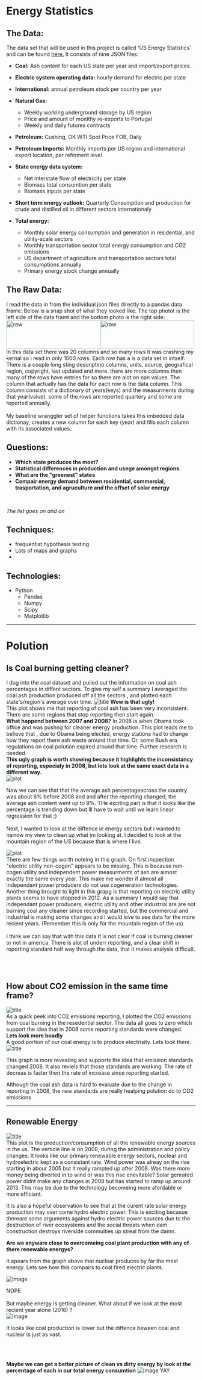# Energy Statistics

## The Data:
The data set that will be used in this project is called 'US Energy Statistics' and can be found [here.](https://www.kaggle.com/sohier/us-energy-statistics?select=TOTAL.json) It consists of nine JSON files:<br>
 - **Coal:** Ash content for each US state per year and import/export prices.
 - **Electric system operating data:** hourly demand for electric per state
 - **International:** annual petroleum stock per country per year
 - **Natural Gas:**
     - Weekly working underground storage by US region
     - Price and amount of monlthy re-exports to Portugal
     - Weekly and daily futures contracts
 - **Petroleum:**  Cushing, OK WTI Spot Price FOB, Daily
 - **Petroleum Imports:** Monthly imports per US region and international export location, per refinment level
 - **State energy data system:** 
    - Net interstate flow of electricity per state
    - Biomass total consumtion per state
    - Biomass inputs per state

 - **Short term energy outlook:** Quarterly Consumption and production for crude and distilled oil in different sectors internationaly
  - **Total energy:** 
     - Monthly solar energy consumption and generation in residential, and utility-scale sectors
     - Monthly transportation sector total energy consumption and CO2 emissions
     - US department of agriculture and transportation sectors total consumptions annually
     - Primary energy stock change annually
## The Raw Data:
I read the data in from the individual json files directly to a pandas data frame: Below is a snap shot of what they looked like. The top photot is the left side of the data framt and the bottom photo is the right side:<br>
<img src="images/raw1.png" alt="raw" width="250" height='75'/><img src="images/raw2.png" alt="raw" width="250" height='75'/>
<br>
In this data set there was 20 columns and so many rows it was crashing my kernal so i read in only 1000 rows. Each row has a is a data set in intself. There is a couple long sting descriptino columns, units, source, geografical region, copyright, last updated and more. there are more columns then many of the rows have entries for so there are alot on nan values. The column that actually has the data for each row is the data column. This column consists of a dictionary of years(keys) and the measurments during that year(value). some of the rows are reported quartery and some are reported annually. <br>
<br>
My baseline wranggler set of helper functions takes this imbedded data dictionay, creates a new column for each key (year) and fills each column with its associated values.



## Questions:

 - **Which state produces the most?**
 - **Statistical differences in production and usege amongst regions.**
 - **What are the "greenest" states**
 - **Compair energy demand between residential, commercial, trasportation, and agruculture and the offset of solar energy**
<br>

 *The list goes on and on*

## Techniques:
 - frequentist hypothesis testing
 - Lots of maps and graphs
 - 

## Technologies:
 - Python
    - Pandas
    - Numpy
    - Scipy
    - Matplotlib

 __________

 # Polution

## Is Coal burning getting cleaner?<br>
 I dug into the coal dataset and pulled out the information on coal ash percentages in diffent sectors. To give my self a summary I averaged the coal ash production produced off all the sectors , and plotted each state's/region's average over time. </b>
 ![title](images/ugly-coal-ash2.png)
 </b>
**Wow is that ugly!**<br>
This plot shows me that reporting of coal ash has been very inconsistent. There are some regions that stop reporting then start again. <br>
**What happend between 2007 and 2008?**
In 2008 is when Obama took office and was pushng for cleaner energy production. This plot leads me to believe that , due to Obama being elected, energy stations had to change how they report there ash waste around that time. Or, some Bush era regulations on coal polution expired around that time. Further research is needed.<br>
**This ugly graph is worth showing because it highlights the inconsistancy of reporting, especialy in 2008, but lets look at the same exact data in a different way.**<br>
![plot](images/ave-coal-ash2.png)

Now we can see that that the average ash percentageacross the country was about 6% before 2008 and and after the reporting changed, the average ash content went up to 9%. THe exciting part is that it looks like the percentage is trending down but Ill have to wait until we learn linear regression for that ;)<br>
<br>
Next, I wanted to look at the diffence in energy sectors but i wanted to narrow my view to clean up what im looking at. I decided to look at the mountain region of the US because that is where I live. <br>

![plot](images/mountain-ash.png)
<br>
There are few things worth noteing in this graph. On first inspection "electric utility non-cogen" appears to be missing.  This is because non-cogen utility and independent power measurments of ash are almost exactly the same every year. This make me wonder if almost all independant power producers do not use cogeneration technologies. Another thing brought to light in this grapg is that reporting on electric utility plants seems to have stopped in 2012. As a summary I would say that independant power producers, electric utility and other industrial are are not burning coal any cleaner since recording started, but the commercial and industrial is making some changes and I would love to see data for the more recient years. (Remember this is only for the mountain region of the us)
<br>
<br>
I think we can say that with this data It is not clear if coal is burning cleaner or not in america. There is alot of underr reporting, and a clear shift in reporting standard half way through the data, that it makes analysis difficult. 


<br>
<br>

## How about CO2 emission in the same time frame?

![title](images/co2-res-2000.png)
</br>
As a quick peek into CO2 emissions reporting, I plotted the CO2 emissions from coal burning in the resedential sector. The data all goes to zero which support the idea that in 2008 some reporting standards were changed. 
<br>
**Lets look more boadly**<br> A good portion of our coal energy is to produce electrisity. Lets look there.
![title](images/co20coal-electric.png)

This graph is more revealing and supports the idea that emission standards changed 2008. It also reviels that those standards are working. The rate of decreas is faster then the rate of increase since reporting started.

Although the coal ash data is hard to evaluate due to the change in reporting in 2008, the new standards are really healping polution do to CO2 emissions
_____
## Renewable Energy
![title](images/renewable-production.png)<br>
This plot is the production/consumption of all the renewable energy sources in the us. The verticle line is on 2008, during the administration and policy changes. It looks like our primary renewable energy sectors, nuclear and hydroelectric kept as a consistant rate. Wind power was alreay on the rise starting in abour 2005 but it really rampted up after 2008. Was there more money being diverted in to wind or was this rise enevitable? Solar genrated power didnt make any changes in 2008 but has started to ramp up around 2013. This may be due to the technology becomeing more afordable or more efficiant. <br>

It is also a hopeful observation to see that at the curent rate solar energy production may over come hydro electric power. This is exciting becasue thereare some arguments against hydro electric power sources due to the destruction of river ecosystems and the social threats when dam construction destroys riverside commuities up streal from the damn.
<br>

**Are we anyware close to overcomeing coal plant production with any of there renewable energys?** <br>

It apears from the graph above that nuclear produces by far the most energy. Lets see how this compairs to coal fired electric plants.

![image](17yr-monthly-coal-nuc.png)

NOPE
<br>
<br>
But maybe energy is getting cleaner. What about if we look at the most recient year alone (2016)
? <br>
![image](2016-coal-nuc.png)

It looks like coal production is lower but the diffence beween coal and nuclear is just as vast.

<br>
<br>

**Maybe we can get a better picture of clean vs dirty energy by look at the percentage of each in our total energy consumtion**
![image](percent-clean.png)
YAY
